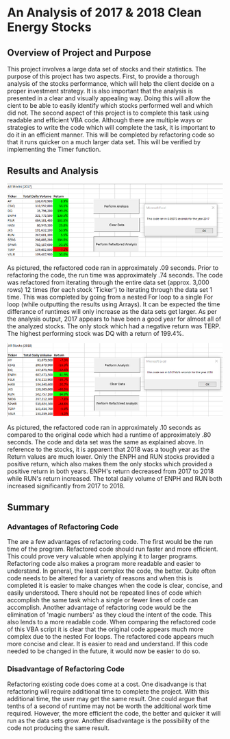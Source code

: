 # An Analysis of 2017 & 2018 Clean Energy Stocks

## Overview of Project and Purpose

This project involves a large data set of stocks and their statistics. The purpose of this project has two aspects. First, to provide a thorough analysis of the stocks performance, which will help the client decide on a proper investment strategy. It is also important that the analysis is presented in a clear and visually appealing way. Doing this will allow the cient to be able to easily identify which stocks performed well and which did not. The second aspect of this project is to complete this task using readable and efficient VBA code. Although there are multiple ways or strategies to write the code which will complete the task, it is important to do it in an efficient manner. This will be completed by refactoring code so that it runs quicker on a much larger data set. This will be verified by implementing the Timer function. 
 
## Results and Analysis

![VBA_Challenge_2017](./Resources/VBA_Challenge_2017.png)

As pictured, the refactored code ran in approximately .09 seconds. Prior to refactoring the code, the run time was approximately .74 seconds. The code was refactored from iterating through the entire data set (approx. 3,000 rows) 12 times (for each stock 'Ticker') to iterating through the data set 1 time. This was completed by going from a nested For loop to a single For loop (while outputting the results using Arrays). It can be expected the time differance of runtimes will only increase as the data sets get larger. As per the analysis output, 2017 appears to have been a good year for almost all of the analyzed stocks. The only stock which had a negative return was TERP. The highest performing stock was DQ with a return of 199.4%.  

![VBA_Challenge_2018](./Resources/VBA_Challenge_2018.png)

As pictured, the refactored code ran in approximately .10 seconds as compared to the original code which had a runtime of approximately .80 seconds. The code and data set was the same as explained above. In reference to the stocks, it is apparent that 2018 was a tough year as the Return values are much lower. Only the ENPH and RUN stocks provided a positive return, which also makes them the only stocks which provided a positive return in both years. ENPH's return decreased from 2017 to 2018 while RUN's return increased. The total daily volume of ENPH and RUN both increased significantly from 2017 to 2018. 

## Summary

### Advantages of Refactoring Code

The are a few advantages of refactoring code. The first would be the run time of the program. Refactored code should run faster and more efficient. This could prove very valuable when applying it to larger programs. Refactoring code also makes a program more readable and easier to understand. In general, the least complex the code, the better. Quite often code needs to be altered for a variety of reasons and when this is completed it is easier to make changes when the code is clear, concise, and easily understood. There should not be repeated lines of code which accomplish the same task which a single or fewer lines of code can accomplish. Another advantage of refactoring code would be the elimination of 'magic numbers' as they cloud the intent of the code. This also lends to a more readable code. 
When comparing the refactored code of this VBA script it is clear that the original code appears much more complex due to the nested For loops. The refactored code appears much more concise and clear. It is easier to read and understand. If this code needed to be changed in the future, it would now be easier to do so. 

### Disadvantage of Refactoring Code

Refactoring existing code does come at a cost. One disadvange is that refactoring will require additional time to complete the project. With this additional time, the user may get the same result. One could argue that tenths of a second of runtime may not be worth the additional work time required. However, the more efficient the code, the better and quicker it will run as the data sets grow. Another disadvantage is the possibility of the code not producing the same result. 

 
